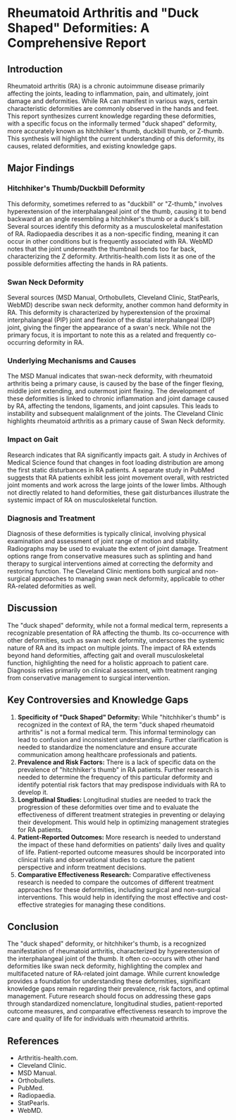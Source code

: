 # Rheumatoid Arthritis and "Duck Shaped" Deformities: A Comprehensive Report

## Introduction

Rheumatoid arthritis (RA) is a chronic autoimmune disease primarily affecting the joints, leading to inflammation, pain, and ultimately, joint damage and deformities. While RA can manifest in various ways, certain characteristic deformities are commonly observed in the hands and feet. This report synthesizes current knowledge regarding these deformities, with a specific focus on the informally termed "duck shaped" deformity, more accurately known as hitchhiker's thumb, duckbill thumb, or Z-thumb. This synthesis will highlight the current understanding of this deformity, its causes, related deformities, and existing knowledge gaps.

## Major Findings

### Hitchhiker's Thumb/Duckbill Deformity

This deformity, sometimes referred to as "duckbill" or "Z-thumb," involves hyperextension of the interphalangeal joint of the thumb, causing it to bend backward at an angle resembling a hitchhiker's thumb or a duck's bill. Several sources identify this deformity as a musculoskeletal manifestation of RA. Radiopaedia describes it as a non-specific finding, meaning it can occur in other conditions but is frequently associated with RA. WebMD notes that the joint underneath the thumbnail bends too far back, characterizing the Z deformity. Arthritis-health.com lists it as one of the possible deformities affecting the hands in RA patients.

### Swan Neck Deformity

Several sources (MSD Manual, Orthobullets, Cleveland Clinic, StatPearls, WebMD) describe swan neck deformity, another common hand deformity in RA. This deformity is characterized by hyperextension of the proximal interphalangeal (PIP) joint and flexion of the distal interphalangeal (DIP) joint, giving the finger the appearance of a swan's neck. While not the primary focus, it is important to note this as a related and frequently co-occurring deformity in RA.

### Underlying Mechanisms and Causes

The MSD Manual indicates that swan-neck deformity, with rheumatoid arthritis being a primary cause, is caused by the base of the finger flexing, middle joint extending, and outermost joint flexing. The development of these deformities is linked to chronic inflammation and joint damage caused by RA, affecting the tendons, ligaments, and joint capsules. This leads to instability and subsequent malalignment of the joints. The Cleveland Clinic highlights rheumatoid arthritis as a primary cause of Swan Neck deformity.

### Impact on Gait

Research indicates that RA significantly impacts gait. A study in Archives of Medical Science found that changes in foot loading distribution are among the first static disturbances in RA patients. A separate study in PubMed suggests that RA patients exhibit less joint movement overall, with restricted joint moments and work across the large joints of the lower limbs. Although not directly related to hand deformities, these gait disturbances illustrate the systemic impact of RA on musculoskeletal function.

### Diagnosis and Treatment

Diagnosis of these deformities is typically clinical, involving physical examination and assessment of joint range of motion and stability. Radiographs may be used to evaluate the extent of joint damage. Treatment options range from conservative measures such as splinting and hand therapy to surgical interventions aimed at correcting the deformity and restoring function. The Cleveland Clinic mentions both surgical and non-surgical approaches to managing swan neck deformity, applicable to other RA-related deformities as well.

## Discussion

The "duck shaped" deformity, while not a formal medical term, represents a recognizable presentation of RA affecting the thumb. Its co-occurrence with other deformities, such as swan neck deformity, underscores the systemic nature of RA and its impact on multiple joints. The impact of RA extends beyond hand deformities, affecting gait and overall musculoskeletal function, highlighting the need for a holistic approach to patient care. Diagnosis relies primarily on clinical assessment, with treatment ranging from conservative management to surgical intervention.

## Key Controversies and Knowledge Gaps

1.  **Specificity of "Duck Shaped" Deformity:** While "hitchhiker's thumb" is recognized in the context of RA, the term "duck shaped rheumatoid arthritis" is not a formal medical term. This informal terminology can lead to confusion and inconsistent understanding. Further clarification is needed to standardize the nomenclature and ensure accurate communication among healthcare professionals and patients.
2.  **Prevalence and Risk Factors:** There is a lack of specific data on the prevalence of "hitchhiker's thumb" in RA patients. Further research is needed to determine the frequency of this particular deformity and identify potential risk factors that may predispose individuals with RA to develop it.
3.  **Longitudinal Studies:** Longitudinal studies are needed to track the progression of these deformities over time and to evaluate the effectiveness of different treatment strategies in preventing or delaying their development. This would help in optimizing management strategies for RA patients.
4.  **Patient-Reported Outcomes:** More research is needed to understand the impact of these hand deformities on patients' daily lives and quality of life. Patient-reported outcome measures should be incorporated into clinical trials and observational studies to capture the patient perspective and inform treatment decisions.
5.  **Comparative Effectiveness Research:** Comparative effectiveness research is needed to compare the outcomes of different treatment approaches for these deformities, including surgical and non-surgical interventions. This would help in identifying the most effective and cost-effective strategies for managing these conditions.

## Conclusion

The "duck shaped" deformity, or hitchhiker's thumb, is a recognized manifestation of rheumatoid arthritis, characterized by hyperextension of the interphalangeal joint of the thumb. It often co-occurs with other hand deformities like swan neck deformity, highlighting the complex and multifaceted nature of RA-related joint damage. While current knowledge provides a foundation for understanding these deformities, significant knowledge gaps remain regarding their prevalence, risk factors, and optimal management. Future research should focus on addressing these gaps through standardized nomenclature, longitudinal studies, patient-reported outcome measures, and comparative effectiveness research to improve the care and quality of life for individuals with rheumatoid arthritis.

## References

*   Arthritis-health.com.
*   Cleveland Clinic.
*   MSD Manual.
*   Orthobullets.
*   PubMed.
*   Radiopaedia.
*   StatPearls.
*   WebMD.
